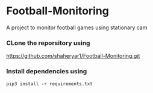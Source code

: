 # Football-Monitoring
A project to monitor football games using stationary cam


### CLone the reporsitory using 
https://github.com/shaheryar1/Football-Monitoring.git

### Install dependencies using 

```pip3 install -r requirements.txt```


